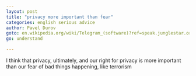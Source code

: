 ```yaml
---
layout: post
title: "privacy more important than fear"
categories: english serious advice
author: Pavel Durov
goto: en.wikipedia.org/wiki/Telegram_(software)?ref=speak.junglestar.org
go: understand

---
```

I think that privacy, ultimately, and our right for privacy is more important than our fear of bad things happening, like terrorism
